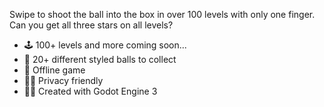   <description>
    <p>Swipe to shoot the ball into the box in over 100 levels with only one finger.<br> Can you get
      all three stars on all levels? </p>
    <ul>
      <li>🕹️ 100+ levels and more coming soon...</li>
      <li>🌈 20+ different styled balls to collect</li>
      <li>📡 Offline game</li>
      <li>🕵️‍♀️ Privacy friendly</li>
      <li>👨‍💻 Created with Godot Engine 3</li>
    </ul>
  </description>